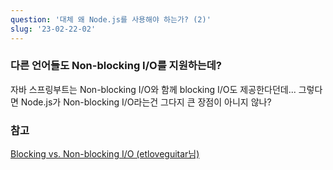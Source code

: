 ```yaml
---
question: '대체 왜 Node.js를 사용해야 하는가? (2)'
slug: '23-02-22-02'
---
```


### 다른 언어들도 Non-blocking I/O를 지원하는데?

자바 스프링부트는 Non-blocking I/O와 함께 blocking I/O도 제공한다던데...
그렇다면 Node.js가 Non-blocking I/O라는건 그다지 큰 장점이 아니지 않나?

### 참고

[Blocking vs. Non-blocking I/O (etloveguitar님)](https://etloveguitar.tistory.com/140)
